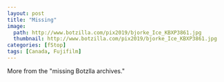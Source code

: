 ```yaml
---
layout: post
title: "Missing"
image:
  path: http://www.botzilla.com/pix2019/bjorke_Ice_KBXP3861.jpg
  thumbnail: http://www.botzilla.com/pix2019/bjorke_Ice_KBXP3861.jpg
categories: [fStop]
tags: [Canada, Fujifilm]
---
```


More from the "missing Botzlla archives."

